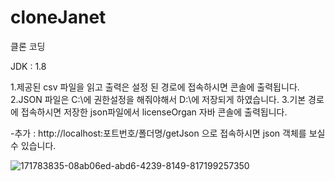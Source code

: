 # cloneJanet
클론 코딩

JDK : 1.8

1.제공된 csv 파일을 읽고 출력은 설정 된 경로에 접속하시면 콘솔에 출력됩니다.
2.JSON 파일은 C:\에 권한설정을 해줘야해서 D:\에 저장되게 하였습니다.
3.기본 경로에 접속하시면 저장한 json파일에서 licenseOrgan 자바 콘솔에 출력됩니다.

-추가 : http://localhost:포트번호/폴더명/getJson 으로 접속하시면 json 객체를 보실 수 있습니다.

![171783835-08ab06ed-abd6-4239-8149-817199257350](https://user-images.githubusercontent.com/34331867/171796349-da8fcf75-b271-4929-8ecc-5eb09c461aec.jpg)
